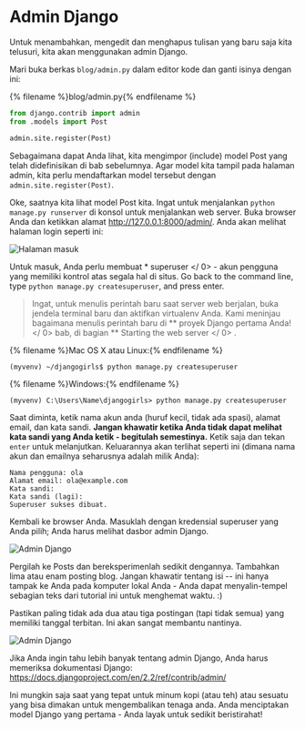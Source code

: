 # Admin Django

Untuk menambahkan, mengedit dan menghapus tulisan yang baru saja kita telusuri, kita akan menggunakan admin Django.

Mari buka berkas `blog/admin.py` dalam editor kode dan ganti isinya dengan ini:

{% filename %}blog/admin.py{% endfilename %}

```python
from django.contrib import admin
from .models import Post

admin.site.register(Post)
```

Sebagaimana dapat Anda lihat, kita mengimpor (include) model Post yang telah didefinisikan di bab sebelumnya. Agar model kita tampil pada halaman admin, kita perlu mendaftarkan model tersebut dengan `admin.site.register(Post)`.

Oke, saatnya kita lihat model Post kita. Ingat untuk menjalankan `python manage.py runserver` di konsol untuk menjalankan web server. Buka browser Anda dan ketikkan alamat http://127.0.0.1:8000/admin/. Anda akan melihat halaman login seperti ini:

![Halaman masuk](images/login_page2.png)

Untuk masuk, Anda perlu membuat * superuser </ 0> - akun pengguna yang memiliki kontrol atas segala hal di situs. Go back to the command line, type `python manage.py createsuperuser`, and press enter.</p> 

> Ingat, untuk menulis perintah baru saat server web berjalan, buka jendela terminal baru dan aktifkan virtualenv Anda. Kami meninjau bagaimana menulis perintah baru di ** proyek Django pertama Anda! </ 0> bab, di bagian ** Starting the web server </ 0> .</p> </blockquote> 
> 
> {% filename %}Mac OS X atau Linux:{% endfilename %}
> 
>     (myvenv) ~/djangogirls$ python manage.py createsuperuser
>     
> 
> {% filename %}Windows:{% endfilename %}
> 
>     (myvenv) C:\Users\Name\djangogirls> python manage.py createsuperuser
>     
> 
> Saat diminta, ketik nama akun anda (huruf kecil, tidak ada spasi), alamat email, dan kata sandi. **Jangan khawatir ketika Anda tidak dapat melihat kata sandi yang Anda ketik - begitulah semestinya.** Ketik saja dan tekan `enter` untuk melanjutkan. Keluarannya akan terlihat seperti ini (dimana nama akun dan emailnya seharusnya adalah milik Anda):
> 
>     Nama pengguna: ola
>     Alamat email: ola@example.com
>     Kata sandi:
>     Kata sandi (lagi):
>     Superuser sukses dibuat.
>     
> 
> Kembali ke browser Anda. Masuklah dengan kredensial superuser yang Anda pilih; Anda harus melihat dasbor admin Django.
> 
> ![Admin Django](images/django_admin3.png)
> 
> Pergilah ke Posts dan bereksperimenlah sedikit dengannya. Tambahkan lima atau enam posting blog. Jangan khawatir tentang isi -- ini hanya tampak ke Anda pada komputer lokal Anda - Anda dapat menyalin-tempel sebagian teks dari tutorial ini untuk menghemat waktu. :)
> 
> Pastikan paling tidak ada dua atau tiga postingan (tapi tidak semua) yang memiliki tanggal terbitan. Ini akan sangat membantu nantinya.
> 
> ![Admin Django](images/edit_post3.png)
> 
> Jika Anda ingin tahu lebih banyak tentang admin Django, Anda harus memeriksa dokumentasi Django: https://docs.djangoproject.com/en/2.2/ref/contrib/admin/
> 
> Ini mungkin saja saat yang tepat untuk minum kopi (atau teh) atau sesuatu yang bisa dimakan untuk mengembalikan tenaga anda. Anda menciptakan model Django yang pertama - Anda layak untuk sedikit beristirahat!